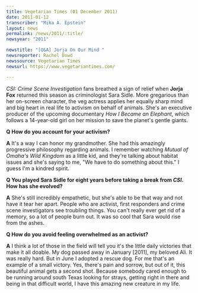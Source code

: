 ```yaml
---
title: Vegetarian Times (01 December 2011)
date: 2011-01-12
transcriber: "Mika A. Epstein"
layout: news
permalink: /news/2011/:title/
newsyear: "2011"

newstitle: "[Q&A] Jorja On Our Mind "
newsreporter: Rachel Dowd
newssource: Vegetarian Times
newsurl: https://www.vegetariantimes.com/

---
```


*CSI: Crime Scene Investigation* fans breathed a sign of relief when **Jorja Fox** returned this season as criminologist Sara Sidle. More gregarious than her on-screen character, the veg actress applies her equally sharp mind and big heart in real life to activism on behalf of animals. She's an executive producer of the upcoming documentary *How I Became an Elephant*, which follows a 14-year-old girl on her mission to save the planet's gentle giants.

**Q How do you account for your activism?**

**A** It's a way I can honor my grandmother. She had this amazingly progressive philosophy regarding animals. I remember watching *Mutual of Omaha's Wild Kingdom* as a little kid, and they're talking about habitat issues and she's saying to me, "We have to do something about this." I guess I'm a kindred spirit.

**Q You played Sara Sidle for eight years before taking a break from *CSI*. How has she evolved?**

**A** She's still incredibly empathetic, but she's able to be that way and not have it tear her apart. People who are activist, first responders and crime scene investigators see troubling things. You can't really ever get rid of a memory, so a lot of people burn out. It was so cool that Sara would rise from the ashes.

**Q How do you avoid feeling overwhelmed as an activist?**

**A** I think a lot of those in the field will tell you it's the little daily victories that make it all doable. My dog passed away in January [2011], my beloved Ali. It was really hard. But in June I adopted a rescue dog. For me that's an example of a small victory. Yes, there's pain and sorrow, but out of it, this beautiful animal gets a second shot. Because somebody cared enough to be running around south Texas looking for strays, getting right in there and being in that difficult world, I have this amazing new creature in my life.
